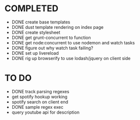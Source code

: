# COMPLETED

* DONE create base templates
* DONE dust template rendering on index page
* DONE create stylesheet
* DONE get grunt-concurrent to function
* DONE get node:concurrent to use nodemon and watch tasks
* DONE figure out why watch task failing?
* DONE set up livereload
* DONE rig up browserify to use lodash/jquery on client side

# TO DO

* DONE track parsing regexes
* get spotify hookup working
* spotify search on client end
* DONE sample regex exec
* query youtube api for description